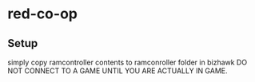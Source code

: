 # red-co-op

## Setup
simply copy ramcontroller contents to ramconroller folder in bizhawk
DO NOT CONNECT TO A GAME UNTIL YOU ARE ACTUALLY IN GAME.
